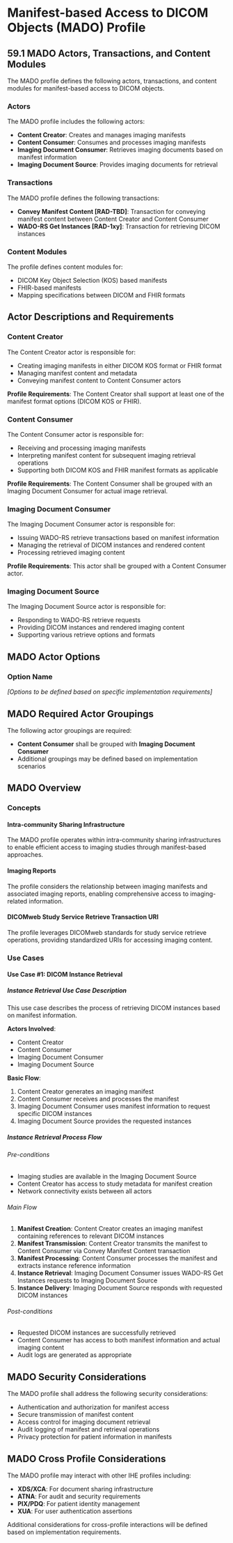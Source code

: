 # Manifest-based Access to DICOM Objects (MADO) Profile

## 59.1 MADO Actors, Transactions, and Content Modules

The MADO profile defines the following actors, transactions, and content modules for manifest-based access to DICOM objects.

### Actors

The MADO profile includes the following actors:

- **Content Creator**: Creates and manages imaging manifests
- **Content Consumer**: Consumes and processes imaging manifests  
- **Imaging Document Consumer**: Retrieves imaging documents based on manifest information
- **Imaging Document Source**: Provides imaging documents for retrieval

### Transactions

The MADO profile defines the following transactions:

- **Convey Manifest Content [RAD-TBD]**: Transaction for conveying manifest content between Content Creator and Content Consumer
- **WADO-RS Get Instances [RAD-1xy]**: Transaction for retrieving DICOM instances

### Content Modules

The profile defines content modules for:

- DICOM Key Object Selection (KOS) based manifests
- FHIR-based manifests
- Mapping specifications between DICOM and FHIR formats

## Actor Descriptions and Requirements

### Content Creator

The Content Creator actor is responsible for:

- Creating imaging manifests in either DICOM KOS format or FHIR format
- Managing manifest content and metadata
- Conveying manifest content to Content Consumer actors

**Profile Requirements**: The Content Creator shall support at least one of the manifest format options (DICOM KOS or FHIR).

### Content Consumer  

The Content Consumer actor is responsible for:

- Receiving and processing imaging manifests
- Interpreting manifest content for subsequent imaging retrieval operations
- Supporting both DICOM KOS and FHIR manifest formats as applicable

**Profile Requirements**: The Content Consumer shall be grouped with an Imaging Document Consumer for actual image retrieval.

### Imaging Document Consumer

The Imaging Document Consumer actor is responsible for:

- Issuing WADO-RS retrieve transactions based on manifest information
- Managing the retrieval of DICOM instances and rendered content
- Processing retrieved imaging content

**Profile Requirements**: This actor shall be grouped with a Content Consumer actor.

### Imaging Document Source

The Imaging Document Source actor is responsible for:

- Responding to WADO-RS retrieve requests
- Providing DICOM instances and rendered imaging content
- Supporting various retrieve options and formats

## MADO Actor Options

### Option Name

*[Options to be defined based on specific implementation requirements]*

## MADO Required Actor Groupings

The following actor groupings are required:

- **Content Consumer** shall be grouped with **Imaging Document Consumer**
- Additional groupings may be defined based on implementation scenarios

## MADO Overview

### Concepts

#### Intra-community Sharing Infrastructure

The MADO profile operates within intra-community sharing infrastructures to enable efficient access to imaging studies through manifest-based approaches.

#### Imaging Reports

The profile considers the relationship between imaging manifests and associated imaging reports, enabling comprehensive access to imaging-related information.

#### DICOMweb Study Service Retrieve Transaction URI

The profile leverages DICOMweb standards for study service retrieve operations, providing standardized URIs for accessing imaging content.

### Use Cases

#### Use Case #1: DICOM Instance Retrieval

##### Instance Retrieval Use Case Description

This use case describes the process of retrieving DICOM instances based on manifest information.

**Actors Involved**:
- Content Creator
- Content Consumer  
- Imaging Document Consumer
- Imaging Document Source

**Basic Flow**:
1. Content Creator generates an imaging manifest
2. Content Consumer receives and processes the manifest
3. Imaging Document Consumer uses manifest information to request specific DICOM instances
4. Imaging Document Source provides the requested instances

##### Instance Retrieval Process Flow

###### Pre-conditions

- Imaging studies are available in the Imaging Document Source
- Content Creator has access to study metadata for manifest creation
- Network connectivity exists between all actors

###### Main Flow

1. **Manifest Creation**: Content Creator creates an imaging manifest containing references to relevant DICOM instances
2. **Manifest Transmission**: Content Creator transmits the manifest to Content Consumer via Convey Manifest Content transaction
3. **Manifest Processing**: Content Consumer processes the manifest and extracts instance reference information
4. **Instance Retrieval**: Imaging Document Consumer issues WADO-RS Get Instances requests to Imaging Document Source
5. **Instance Delivery**: Imaging Document Source responds with requested DICOM instances

###### Post-conditions

- Requested DICOM instances are successfully retrieved
- Content Consumer has access to both manifest information and actual imaging content
- Audit logs are generated as appropriate

## MADO Security Considerations

The MADO profile shall address the following security considerations:

- Authentication and authorization for manifest access
- Secure transmission of manifest content
- Access control for imaging document retrieval
- Audit logging of manifest and retrieval operations
- Privacy protection for patient information in manifests

## MADO Cross Profile Considerations

The MADO profile may interact with other IHE profiles including:

- **XDS/XCA**: For document sharing infrastructure
- **ATNA**: For audit and security requirements
- **PIX/PDQ**: For patient identity management
- **XUA**: For user authentication assertions

Additional considerations for cross-profile interactions will be defined based on implementation requirements.
